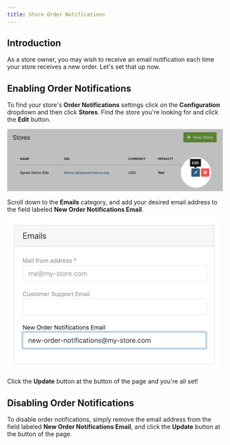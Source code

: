 ```yaml
---
title: Store Order Notifications
---
```


## Introduction

As a store owner, you may wish to receive an email notification each time your store receives a new order. Let's set that up now.

## Enabling Order Notifications

To find your store's **Order Notifications** settings click on the **Configuration** dropdown and then click **Stores**. Find the store you're looking for and click the **Edit** button.

![Admin: Stores List with Edit Button Highlighted](../../../images/user/config/admin_stores_index_edit_action_hlighted.png)

Scroll down to the **Emails** category, and add your desired email address to the field labeled **New Order Notifications Email**.

![Admin: Store Emails Group](../../../images/user/config/admin_stores_form_emails_group.png)

Click the **Update** button at the button of the page and you're all set!

## Disabling Order Notifications

To disable order notifications, simply remove the email address from the field labeled **New Order Notifications Email**, and click the **Update** button at the button of the page.
